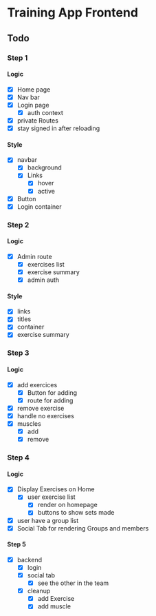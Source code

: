 # Training App Frontend
## Todo
### Step 1
#### Logic
* [X] Home page
* [X] Nav bar
* [X] Login page
  * [X] auth context
* [X] private Routes
* [X] stay signed in after reloading

#### Style
* [X] navbar
  * [X] background
  * [X] Links
    * [X] hover
    * [X] active
* [X] Button
* [X] Login container

### Step 2
#### Logic
* [X] Admin route
  * [X] exercises list
  * [X] exercise summary
  * [X] admin auth

#### Style
* [X] links
* [X] titles
* [X] container
* [X] exercise summary

### Step 3
#### Logic
* [X] add exercices
  * [X] Button for adding
  * [X] route for adding
* [X] remove exercise
* [X] handle no exercises
* [X] muscles
  * [X] add
  * [X] remove

### Step 4
#### Logic
* [X] Display Exercises on Home
  * [X] user exercise list
    * [X] render on homepage
    * [X] buttons to show sets made
* [X] user have a group list
* [X] Social Tab for rendering Groups and members

#### Step 5
* [X] backend
  * [X] login
  * [X] social tab
    * [X] see the other in the team
  * [X] cleanup
    * [X] add Exercise
    * [X] add muscle
